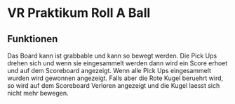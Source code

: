 
# VR Praktikum Roll A Ball

## Funktionen
Das Board kann ist grabbable und kann so bewegt werden. Die Pick Ups drehen sich und wenn sie eingesammelt werden dann wird ein Score erhoet und auf dem Scoreboard angezeigt.
Wenn alle Pick Ups eingesammelt wurden wird gewonnen angezeigt. Falls aber die Rote Kugel beruehrt wird, so wird auf dem Scoreboard Verloren angezeigt und die Kugel laesst sich nicht mehr bewegen.

